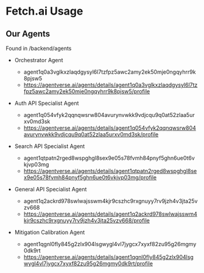 # Fetch.ai Usage

## Our Agents

Found in /backend/agents

- Orchestrator Agent
    - agent1q0a3vglkxzlaqdgysyl6l7tzfpz5awc2amy2ek50mje0ngqyhrr9k8pjsw5
    - https://agentverse.ai/agents/details/agent1q0a3vglkxzlaqdgysyl6l7tzfpz5awc2amy2ek50mje0ngqyhrr9k8pjsw5/profile

- Auth API Specialist Agent 
    - agent1q054vfyk2qqnqwsrw804avurynvwkk9vdjcqu9q0at52zlaa5urxv0md3sk
    - https://agentverse.ai/agents/details/agent1q054vfyk2qqnqwsrw804avurynvwkk9vdjcqu9q0at52zlaa5urxv0md3sk/profile

- Search API Specialist Agent
    - agent1qtpatn2rged8wspghgl8sex9e05s78fvmh84pnyf5ghn6ue0t6vkjvp03mg
    - https://agentverse.ai/agents/details/agent1qtpatn2rged8wspghgl8sex9e05s78fvmh84pnyf5ghn6ue0t6vkjvp03mg/profile

- General API Specialist Agent
    - agent1q2ackrd978swlwajsswm4kjr9cszhc9rxgnuyy7rv9jzh4v3jta25vzv668
    - https://agentverse.ai/agents/details/agent1q2ackrd978swlwajsswm4kjr9cszhc9rxgnuyy7rv9jzh4v3jta25vzv668/profile

- Mitigation Calibration Agent
    - agent1qgnl0fly845g2zlx904lsgwygl4vl7jygcx7xyxf82zu95g26mgmy0dk9rt
    - https://agentverse.ai/agents/details/agent1qgnl0fly845g2zlx904lsgwygl4vl7jygcx7xyxf82zu95g26mgmy0dk9rt/profile

